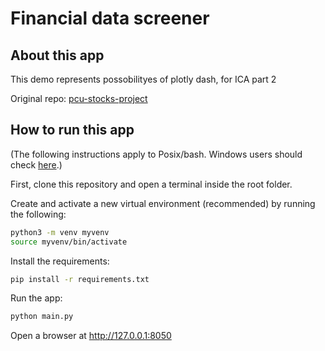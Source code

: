 # Financial data screener

## About this app

This demo represents possobilityes of plotly dash, for ICA part 2

Original repo: [pcu-stocks-project](https://github.com/achako2012/pcu-stocks-project)

## How to run this app

(The following instructions apply to Posix/bash. Windows users should check
[here](https://docs.python.org/3/library/venv.html).)

First, clone this repository and open a terminal inside the root folder.

Create and activate a new virtual environment (recommended) by running
the following:

```bash
python3 -m venv myvenv
source myvenv/bin/activate
```

Install the requirements:

```bash
pip install -r requirements.txt
```
Run the app:

```bash
python main.py
```
Open a browser at http://127.0.0.1:8050
